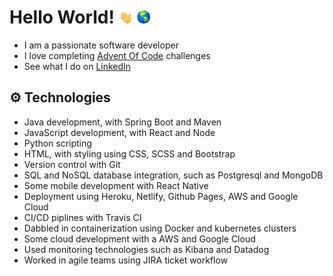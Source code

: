 # Hello World! <img src="https://raw.githubusercontent.com/Panda4817/Panda4817/master/hello.gif" width="5%"/><img src="https://raw.githubusercontent.com/Panda4817/Panda4817/master/world.gif" width="5%"/>
- I am a passionate software developer
- I love completing <a href="https://adventofcode.com/">Advent Of Code</a> challenges
- See what I do on <a href="https://www.linkedin.com/in/kmunton">LinkedIn</a>

## ⚙️ Technologies

- Java development, with Spring Boot and Maven
- JavaScript development, with React and Node
- Python scripting
- HTML, with styling using CSS, SCSS and Bootstrap
- Version control with Git
- SQL and NoSQL database integration, such as Postgresql and MongoDB
- Some mobile development with React Native
- Deployment using Heroku, Netlify, Github Pages, AWS and Google Cloud
- CI/CD piplines with Travis CI
- Dabbled in containerization using Docker and kubernetes clusters
- Some cloud development with a AWS and Google Cloud
- Used monitoring technologies such as Kibana and Datadog
- Worked in agile teams using JIRA ticket workflow
